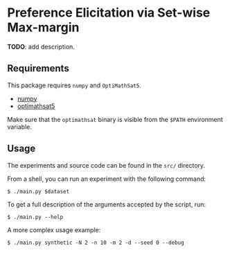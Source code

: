 Preference Elicitation via Set-wise Max-margin
==============================================

**TODO**: add description.

## Requirements

This package requires `numpy` and `OptiMathSat5`.

- [numpy](http://www.numpy.org/)
- [optimathsat5](http://optimathsat.disi.unitn.it/)

Make sure that the `optimathsat` binary is visible from the `$PATH` environment
variable.

## Usage

The experiments and source code can be found in the `src/` directory.

From a shell, you can run an experiment with the following command:
```
$ ./main.py $dataset
```
To get a full description of the arguments accepted by the script, run:
```
$ ./main.py --help
```
A more complex usage example:
```
$ ./main.py synthetic -N 2 -n 10 -m 2 -d --seed 0 --debug
```
